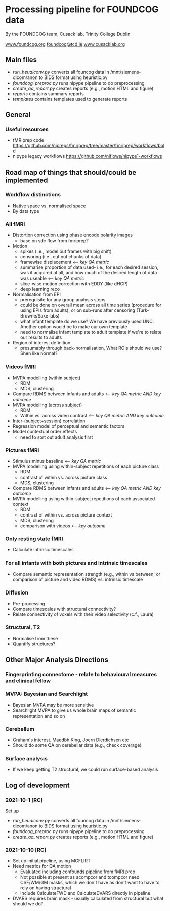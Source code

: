 # Processing pipeline for FOUNDCOG data
By the FOUNDCOG team, Cusack lab, Trinity College Dublin 
    
 www.foundcog.org  foundcog@tcd.ie  www.cusacklab.org 
 
## Main files
* *run_heudiconv.py*      converts all founcog data in /mnt/siemens-dicom/anon to BIDS format using heuristic.py 
* *foundcog_preproc.py*     runs nipype pipeline to do preprocessing
* *create_qa_report.py*     creates reports (e.g., motion HTML and figure)
* *reports* contains summary reports
* *templates* contains templates used to generate reports

## General 
### Useful resources
* fMRIprep code https://github.com/nipreps/fmriprep/tree/master/fmriprep/workflows/bold
* nipype legacy workflows https://github.com/niflows/nipype1-workflows

## Road map of things that should/could be implemented
### Workflow distinctions
* Native space vs. normalised space
* By data type

### All fMRI 
* Distortion correction using phase encode polarity images
    - base on sdc flow from fmriprep?
* Motion
    - spikes (i.e., model out frames with big shift)
    - censoring (i.e., cut out chunks of data)
    - framewise displacement                      *<-- key QA metric*
    - summarise proportion of data used- i.e., for each desired session, was it acquired at all, and how much of the desired length of data was useable         *<-- key QA metric*
    - slice-wise motion correction with EDDY (like dHCP)
    - deep learning reco
* Normalisation from EPI
    - prerequisite for any group analysis steps
    - could be done on overall mean across all time series (procedure for using EPIs from adults), or on sub-runs after censoring (Turk-Browne/Saxe labs)
    - what infant template do we use? We have previously used UNC. Another option would be to make our own template
    - need to normalise infant template to adult template if we're to relate our results to adults
* Region of interest definition
   - presumably through back-normalisation. What ROIs should we use? Shen like normal?
    
### Videos fMRI
* MVPA modelling (within subject)
    - RDM
    - MDS, clustering  
* Compare RDMS between infants and adults *<-- key QA metric AND key outcome*
* MVPA modelling (across subject)
    - RDM
    - Within vs. across video contrast          *<-- key QA metric AND key outcome* 
* Inter-(subject+session) correlation
* Regression model of perceptual and semantic factors
* Model contextual order effects
    * need to sort out adult analysis first

### Pictures fMRI
* Stimulus minus baseline                       *<-- key QA metric*
* MVPA modelling using within-subject repetitions of each picture class
    - RDM
    - contrast of within vs. across picture class           
    - MDS, clustering
* Compare RDMS between infants and adults *<-- key QA metric AND key outcome*
* MVPA modelling using within-subject repetitions of each associated context
    - RDM
    - contrast of within vs. across picture context
    - MDS, clustering
    - comparison with videos                    *<-- key outcome*

### Only resting state fMRI 
* Calculate intrinsic timescales 

### For all infants with both pictures and intrinsic timescales
* Compare semantic representation strength (e.g., within vs between; or comparison of picture and video RDMS) vs. intrinsic timescale

### Diffusion
* Pre-processing 
* Compare timescales with structural connectivity?
* Relate connectivity of voxels with their video selectivity (c.f., Laura)

### Structural, T2
* Normalise from these
* Quantify structures?

## Other Major Analysis Directions
### Fingerprinting connectome - relate to behavioural measures and clinical fellow

### MVPA: Bayesian and Searchlight
* Bayesian MVPA may be more sensitive
* Searchlight MVPA to give us whole brain maps of semantic representation and so on

### Cerebellum
* Graham's interest. Maedbh King, Joern Dierdichsen etc
* Should do some QA on cerebellar data (e.g., check coverage)

### Surface analysis
* If we keep getting T2 structural, we could run surface-based analysis

## Log of development
### 2021-10-1 [RC]
Set up 
* *run_heudiconv.py*      converts all founcog data in /mnt/siemens-dicom/anon to BIDS format using heuristic.py 
* *foundcog_preproc.py*     runs nipype pipeline to do preprocessing
* *create_qa_report.py*     creates reports (e.g., motion HTML and figure)

### 2021-10-10 [RC]
* Set up initial pipeline, using MCFLIRT
* Need metrics for QA motion
    * Evaluated including confounds pipeline from fMRI prep
    * Not possible at present as acompcor and tcompcor need CSF/WM/GM masks, which we don't have as don't want to have to rely on having structural
    * Include CalculateFWD and CalculateDVARS directly in pipeline
* DVARS requires brain mask - usually calculated from structural but what should we do?



